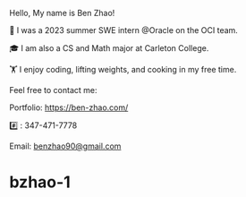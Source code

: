 Hello, My name is Ben Zhao!

👋 I was a 2023 summer SWE intern @Oracle on the OCI team. 

🎓 I am also a CS and Math major at Carleton College. 

🏋️ I enjoy coding, lifting weights, and cooking in my free time.

Feel free to contact me:

Portfolio: https://ben-zhao.com/

#️⃣ : 347-471-7778

Email: benzhao90@gmail.com
# bzhao-1

